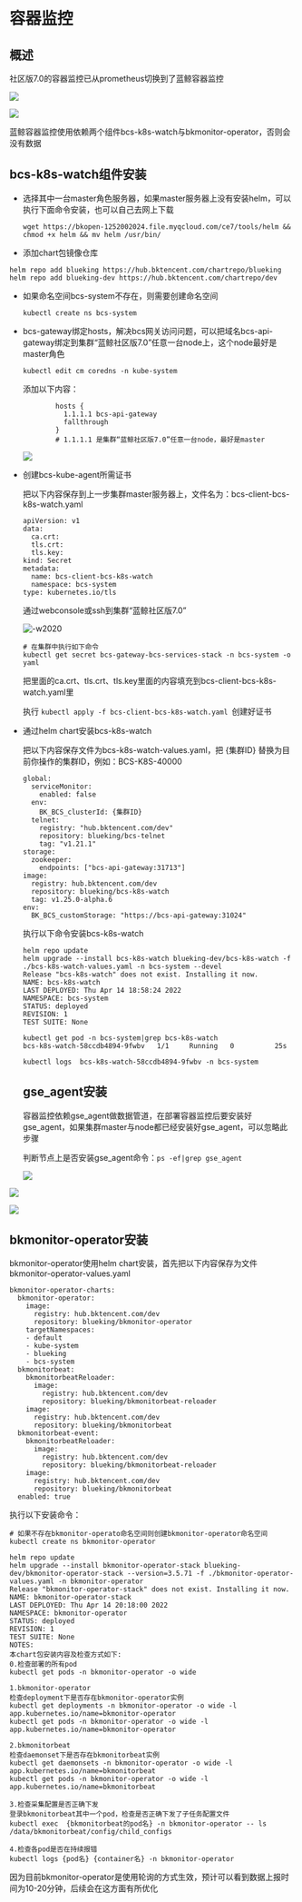# 容器监控

## 概述

社区版7.0的容器监控已从prometheus切换到了蓝鲸容器监控

![](../assets/container_monitor_import.png)

![](../assets/container_monitor_index.png)

蓝鲸容器监控使用依赖两个组件bcs-k8s-watch与bkmonitor-operator，否则会没有数据

## bcs-k8s-watch组件安装

- 选择其中一台master角色服务器，如果master服务器上没有安装helm，可以执行下面命令安装，也可以自己去网上下载

  `wget https://bkopen-1252002024.file.myqcloud.com/ce7/tools/helm && chmod +x helm && mv helm /usr/bin/`

- 添加chart包镜像仓库
```shell
helm repo add blueking https://hub.bktencent.com/chartrepo/blueking
helm repo add blueking-dev https://hub.bktencent.com/chartrepo/dev
```

- 如果命名空间bcs-system不存在，则需要创建命名空间

  `kubectl create ns bcs-system`

- bcs-gateway绑定hosts，解决bcs网关访问问题，可以把域名bcs-api-gateway绑定到集群“蓝鲸社区版7.0”任意一台node上，这个node最好是master角色

  `kubectl edit cm coredns -n kube-system`

  添加以下内容：

  ```
          hosts {
            1.1.1.1 bcs-api-gateway
            fallthrough
          }
          # 1.1.1.1 是集群“蓝鲸社区版7.0”任意一台node，最好是master
  ```

  ![](D:\社区版7.0文档\BKDocs\ZH\7.0\BCS\产品白皮书\assets\coredns_hosts.png)

- 创建bcs-kube-agent所需证书

  把以下内容保存到上一步集群master服务器上，文件名为：bcs-client-bcs-k8s-watch.yaml

  ```
  apiVersion: v1
  data:
    ca.crt: 
    tls.crt: 
    tls.key: 
  kind: Secret
  metadata:
    name: bcs-client-bcs-k8s-watch
    namespace: bcs-system
  type: kubernetes.io/tls
  ```

  通过webconsole或ssh到集群“蓝鲸社区版7.0”

  ![-w2020](../assets/webconsole_login.png)

  ```shell
  # 在集群中执行如下命令
  kubectl get secret bcs-gateway-bcs-services-stack -n bcs-system -o yaml
  ```

  把里面的ca.crt、tls.crt、tls.key里面的内容填充到bcs-client-bcs-k8s-watch.yaml里

  执行 `kubectl apply -f bcs-client-bcs-k8s-watch.yaml `创建好证书

- 通过helm chart安装bcs-k8s-watch

  把以下内容保存文件为bcs-k8s-watch-values.yaml，把 {集群ID} 替换为目前你操作的集群ID，例如：BCS-K8S-40000

  ```
  global:
    serviceMonitor:
      enabled: false
    env:
      BK_BCS_clusterId: {集群ID}
    telnet:
      registry: "hub.bktencent.com/dev"
      repository: blueking/bcs-telnet
      tag: "v1.21.1"
  storage:
    zookeeper:
      endpoints: ["bcs-api-gateway:31713"]
  image:
    registry: hub.bktencent.com/dev
    repository: blueking/bcs-k8s-watch
    tag: v1.25.0-alpha.6
  env:
    BK_BCS_customStorage: "https://bcs-api-gateway:31024"
  ```

  执行以下命令安装bcs-k8s-watch

  ```
  helm repo update
  helm upgrade --install bcs-k8s-watch blueking-dev/bcs-k8s-watch -f ./bcs-k8s-watch-values.yaml -n bcs-system --devel
  Release "bcs-k8s-watch" does not exist. Installing it now.
  NAME: bcs-k8s-watch
  LAST DEPLOYED: Thu Apr 14 18:58:24 2022
  NAMESPACE: bcs-system
  STATUS: deployed
  REVISION: 1
  TEST SUITE: None
  
  kubectl get pod -n bcs-system|grep bcs-k8s-watch
  bcs-k8s-watch-58ccdb4894-9fwbv   1/1     Running   0          25s
  
  kubectl logs  bcs-k8s-watch-58ccdb4894-9fwbv -n bcs-system
  ```

  ## gse_agent安装

  容器监控依赖gse_agent做数据管道，在部署容器监控后要安装好gse_agent，如果集群master与node都已经安装好gse_agent，可以忽略此步骤

  判断节点上是否安装gse_agent命令：`ps -ef|grep gse_agent`

  ![](../assets/node_man_icon.png)

![](../assets/gse_agent_install_1.png)

![](../assets/gse_agent_install_2.png)

## bkmonitor-operator安装

bkmonitor-operator使用helm chart安装，首先把以下内容保存为文件bkmonitor-operator-values.yaml

```
bkmonitor-operator-charts:
  bkmonitor-operator:
    image:
      registry: hub.bktencent.com/dev
      repository: blueking/bkmonitor-operator
    targetNamespaces:
    - default
    - kube-system
    - blueking
    - bcs-system
  bkmonitorbeat:
    bkmonitorbeatReloader:
      image:
        registry: hub.bktencent.com/dev
        repository: blueking/bkmonitorbeat-reloader
    image:
      registry: hub.bktencent.com/dev
      repository: blueking/bkmonitorbeat
  bkmonitorbeat-event:
    bkmonitorbeatReloader:
      image:
        registry: hub.bktencent.com/dev
        repository: blueking/bkmonitorbeat-reloader
    image:
      registry: hub.bktencent.com/dev
      repository: blueking/bkmonitorbeat
  enabled: true
```

执行以下安装命令：

```
# 如果不存在bkmonitor-operato命名空间则创建bkmonitor-operator命名空间
kubectl create ns bkmonitor-operator

helm repo update
helm upgrade --install bkmonitor-operator-stack blueking-dev/bkmonitor-operator-stack --version=3.5.71 -f ./bkmonitor-operator-values.yaml -n bkmonitor-operator
Release "bkmonitor-operator-stack" does not exist. Installing it now.
NAME: bkmonitor-operator-stack
LAST DEPLOYED: Thu Apr 14 20:18:00 2022
NAMESPACE: bkmonitor-operator
STATUS: deployed
REVISION: 1
TEST SUITE: None
NOTES:
本chart包安装内容及检查方式如下:
0.检查部署的所有pod
kubectl get pods -n bkmonitor-operator -o wide

1.bkmonitor-operator
检查deployment下是否存在bkmonitor-operator实例
kubectl get deployments -n bkmonitor-operator -o wide -l app.kubernetes.io/name=bkmonitor-operator
kubectl get pods -n bkmonitor-operator -o wide -l app.kubernetes.io/name=bkmonitor-operator

2.bkmonitorbeat
检查daemonset下是否存在bkmonitorbeat实例
kubectl get daemonsets -n bkmonitor-operator -o wide -l app.kubernetes.io/name=bkmonitorbeat
kubectl get pods -n bkmonitor-operator -o wide -l app.kubernetes.io/name=bkmonitorbeat

3.检查采集配置是否正确下发
登录bkmonitorbeat其中一个pod，检查是否正确下发了子任务配置文件
kubectl exec  {bkmonitorbeat的pod名} -n bkmonitor-operator -- ls /data/bkmonitorbeat/config/child_configs

4.检查各pod是否在持续报错
kubectl logs {pod名} {container名} -n bkmonitor-operator
```

因为目前bkmonitor-operator是使用轮询的方式生效，预计可以看到数据上报时间为10-20分钟，后续会在这方面有所优化